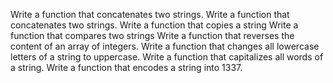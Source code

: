 Write a function that concatenates two strings.
Write a function that concatenates two strings.
Write a function that copies a string
Write a function that compares two strings
Write a function that reverses the content of an array of integers.
Write a function that changes all lowercase letters of a string to uppercase.
Write a function that capitalizes all words of a string.
Write a function that encodes a string into 1337.
